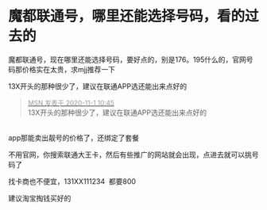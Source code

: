 # 魔都联通号，哪里还能选择号码，看的过去的


魔都联通号，现在哪里还能选择号码，要好点的，别是176。195什么的，官网号码那价格实在太贵，求mjj推荐一下

13X开头的那种很少了，建议在联通APP选还能出来点好的

<div class="quote"><blockquote><font size="2"><a href="https://www.hostloc.com/forum.php?mod=redirect&amp;goto=findpost&amp;pid=9384054&amp;ptid=760882" target="_blank"><font color="#999999">MSN 发表于 2020-11-1 10:45</font></a></font><br />
13X开头的那种很少了，建议在联通APP选还能出来点好的</blockquote></div><br />
app那能卖出靓号的价格了，还绑定了套餐

不用官网，你搜索联通大王卡，然后有些推广的网站就会出现，点进去就可以挑号码了

找卡商也不便宜，131XX111234&nbsp;&nbsp;都要800

建议淘宝掏钱买好的
